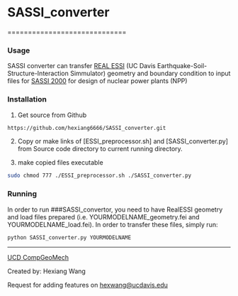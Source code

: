 # SASSI_converter
=============================

### Usage

SASSI converter can transfer [REAL ESSI](http://sokocalo.engr.ucdavis.edu/~jeremic/Real_ESSI_Simulator/) (UC Davis Earthquake-Soil-Structure-Interaction Simmulator) geometry and boundary condition to input files for [SASSI 2000](http://mtrassoc.com/mtrsassi/) for design of nuclear power plants (NPP)


### Installation

1) Get source from Github

```bash
https://github.com/hexiang6666/SASSI_converter.git
```

2) Copy or make links of [ESSI_preprocessor.sh] and [SASSI_converter.py] from Source code directory to current running directory.


3) make copied files executable

```bash
sudo chmod 777 ./ESSI_preprocessor.sh ./SASSI_converter.py
```

### Running

In order to run ###SASSI_convertor, you need to have RealESSI geometry and load files prepared (i.e. YOURMODELNAME_geometry.fei and YOURMODELNAME_load.fei). In order to transfer these files, simply run:


```bash
python SASSI_converter.py YOURMODELNAME
```


---
[UCD CompGeoMech](http://sokocalo.engr.ucdavis.edu/~jeremic/)

Created by: Hexiang Wang

Request for adding features on hexwang@ucdavis.edu


